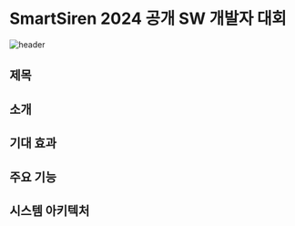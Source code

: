 # SmartSiren 2024 공개 SW 개발자 대회
![header](https://capsule-render.vercel.app/api?type=transparent&color=auto&height=300&section=header&text=capsule%20render&fontSize=90)

## 제목

## 소개

## 기대 효과

## 주요 기능

## 시스템 아키텍처

